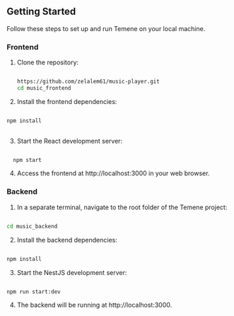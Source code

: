 ## Getting Started

Follow these steps to set up and run Temene on your local machine.

### Frontend

1. Clone the repository:

   ```bash

   https://github.com/zelalem61/music-player.git
   cd music_frontend

   ```
2. Install the frontend dependencies:

  ```bash

  npm install
   
  ```
3. Start the React development server:

  ```bash

    npm start

  ```
4. Access the frontend at http://localhost:3000 in your web browser.

### Backend

1. In a separate terminal, navigate to the root folder of the Temene project:

  ```bash

  cd music_backend 

  ```
2. Install the backend dependencies:

  ```bash

  npm install

  ```

3. Start the NestJS development server:

  ```bash

  npm run start:dev

  ```
4. The backend will be running at http://localhost:3000.
